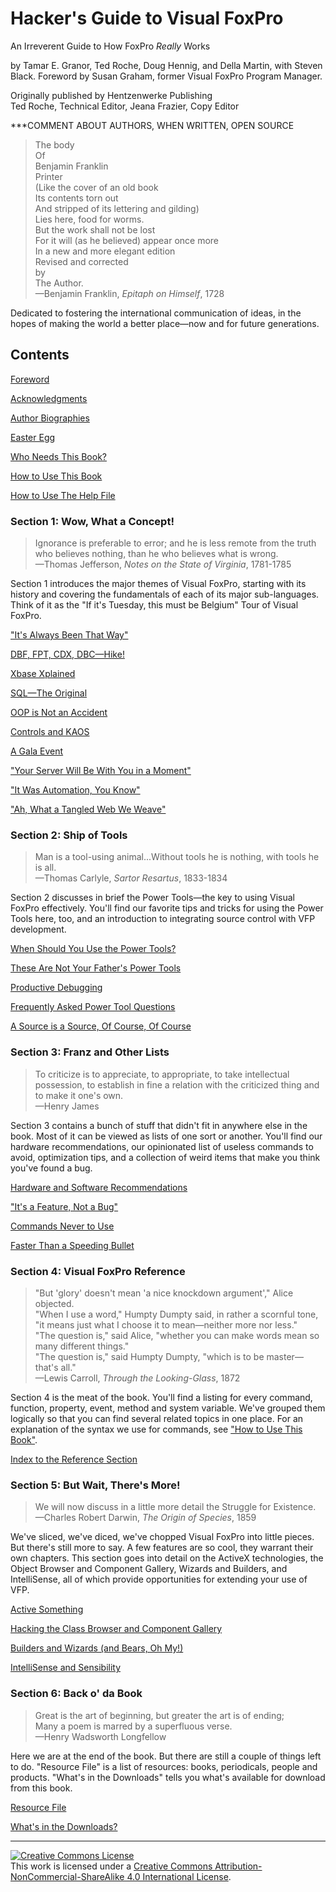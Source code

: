# Hacker's Guide to Visual FoxPro

An Irreverent Guide to How FoxPro *Really* Works

by Tamar E. Granor, Ted Roche, Doug Hennig, and Della Martin, with Steven Black. Foreword by Susan Graham, former Visual FoxPro Program Manager.

Originally published by Hentzenwerke Publishing
<br>Ted Roche, Technical Editor, Jeana Frazier, Copy Editor

***COMMENT ABOUT AUTHORS, WHEN WRITTEN, OPEN SOURCE

>The body<br>
 Of<br>
 Benjamin Franklin<br>
 Printer<br>
 (Like the cover of an old book<br>
 Its contents torn out<br>
 And stripped of its lettering and gilding)<br>
 Lies here, food for worms.<br>
 But the work shall not be lost<br>
 For it will (as he believed) appear once more<br>
 In a new and more elegant edition<br>
 Revised and corrected<br>
 by<br>
 The Author.  
>&mdash;Benjamin Franklin, *Epitaph on Himself*, 1728

Dedicated to fostering the international communication of ideas, in the hopes of making the world a better place&mdash;now and for future generations.

## Contents

[Foreword](section0/s0c3.md)

[Acknowledgments](section0/s0c4.md)

[Author Biographies](section6/bios.md)

[Easter Egg](section6/friends.md)

[Who Needs This Book?](section0/s0c7.md)

[How to Use This Book](section0/s0c8.md)

[How to Use The Help File](section0/s0c9.md)

### Section 1: Wow, What a Concept!

>Ignorance is preferable to error; and he is less remote from the truth who believes nothing, than he who believes what is wrong.  
>&mdash;Thomas Jefferson, *Notes on the State of Virginia*, 1781-1785

Section 1 introduces the major themes
of Visual FoxPro, starting with its history and covering the fundamentals of
each of its major sub-languages. Think of it as the "If it's Tuesday, this
must be Belgium" Tour of Visual FoxPro.

["It's Always Been That Way"](section1/s1c1.md)

[DBF, FPT, CDX, DBC—Hike!](section1/s1c2.md)

[Xbase Xplained](section1/s1c3.md)

[SQL&mdash;The Original](section1/s1c4.md)

[OOP is Not an Accident](section1/s1c5.md)

[Controls and KAOS](section1/s1c6.md)

[A Gala Event](section1/s1c7.md)

["Your Server Will Be With You in a Moment"](section1/s1c8.md)

["It Was Automation, You Know"](section1/s1c9.md)

["Ah, What a Tangled Web We Weave"](section1/s1c10.md)

### Section 2: Ship of Tools

>Man is a tool-using animal...Without tools he is nothing, with tools he is all.  
>&mdash;Thomas Carlyle, *Sartor Resartus*, 1833-1834

Section 2 discusses in brief the Power
Tools&mdash;the key to using Visual FoxPro effectively. You'll find our favorite tips
and tricks for using the Power Tools here, too, and an introduction to
integrating source control with VFP development.

[When Should You Use the Power Tools?](section2/s2c2.md)

[These Are Not Your Father's Power Tools](section2/s2c3.md)

[Productive Debugging](section2/s2c4.md)

[Frequently Asked Power Tool Questions](section2/s2c5.md)

[A Source is a Source, Of Course, Of Course](section2/s2c6.md)

### Section 3: Franz and Other Lists 

>To criticize is to appreciate, to appropriate, to take intellectual possession, to establish in fine a relation with the criticized thing and to make it one's own.  
>&mdash;Henry James

Section 3 contains a bunch of stuff
that didn't fit in anywhere else in the book. Most of it can be viewed as lists
of one sort or another. You'll find our hardware recommendations, our
opinionated list of useless commands to avoid, optimization tips, and a
collection of weird items that make you think you've found a bug.

[Hardware and Software Recommendations](section3/s3c1.md)

["It's a Feature, Not a Bug"](section3/s3c2.md)

[Commands Never to Use](section3/s3c3.md)

[Faster Than a Speeding Bullet](section3/s3c4.md)

### Section 4: Visual FoxPro Reference

> "But 'glory' doesn't mean 'a nice knockdown argument'," Alice objected.
<br>"When I use a word," Humpty Dumpty said, in rather a scornful tone, "it means just what I choose it to mean—neither more nor less."
<br>"The question is," said Alice, "whether you can make words mean so many different things."
<br>"The question is," said Humpty Dumpty, "which is to be master—that's all."
<br>&mdash;Lewis Carroll, *Through the Looking-Glass*, 1872

Section 4 is the meat of the book. You'll find a listing for every command, function, property, event, method and system variable. We've grouped them logically so that you can find several related topics in one place. For an explanation of the syntax we use for commands, see ["How to Use This Book"](section1/s0c8.md).

[Index to the Reference Section](section4/index.md)

### Section 5: But Wait, There's More!

>We will now discuss in a little more detail the Struggle for Existence.  
>&mdash;Charles Robert Darwin, *The Origin of Species*, 1859

We've sliced, we've diced, we've chopped Visual FoxPro into
little pieces. But there's still more to say. A few features are so cool, they
warrant their own chapters. This section goes into detail on the ActiveX
technologies, the Object Browser and Component Gallery, Wizards and Builders,
and IntelliSense, all of which provide opportunities for extending your use of
VFP.

[Active Something](section5/s5c1.md)

[Hacking the Class Browser and Component Gallery](section5/s5c2.md)

[Builders and Wizards (and Bears, Oh My!)](section5/s5c3.md)

[IntelliSense and Sensibility](section5/s5c4.md)

### Section 6: Back o' da Book

>Great is the art of beginning, but greater the art is of ending;<br>
 Many a poem is marred by a superfluous verse.  
>&mdash;Henry Wadsworth Longfellow

Here we are at the end of the book. But there are still a
couple of things left to do. "Resource File" is a list of resources:
books, periodicals, people and products. "What's in the Downloads"
tells you what's available for download from this book.

[Resource File](section6/s6c1.md)

[What's in the Downloads?](section6/s6c2.md)

<hr>

<a rel="license" href="http://creativecommons.org/licenses/by-nc-sa/4.0/"><img alt="Creative Commons License" style="border-width:0" src="https://i.creativecommons.org/l/by-nc-sa/4.0/88x31.png" /></a><br />This work is licensed under a <a rel="license" href="http://creativecommons.org/licenses/by-nc-sa/4.0/">Creative Commons Attribution-NonCommercial-ShareAlike 4.0 International License</a>.